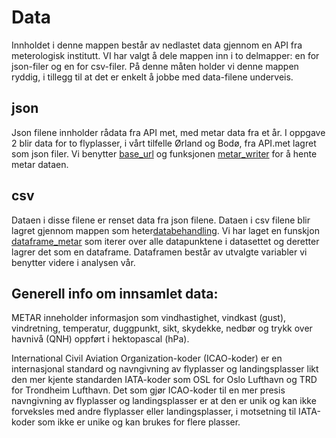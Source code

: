 # Data
Innholdet i denne mappen består av nedlastet data gjennom en API fra meterologisk institutt. VI har valgt å dele mappen inn i to delmapper: en for json-filer og en for csv-filer. På denne måten holder vi denne mappen ryddig, i tillegg til at det er enkelt å jobbe med data-filene underveis. 

## json

Json filene innholder rådata fra API met, med metar data fra et år. I oppgave 2 blir data for to flyplasser, i vårt tilfelle Ørland og Bodø, fra API.met lagret som json filer. Vi benytter [base_url](../.env) og funksjonen [metar_writer](../src/metar_writer.py) for å hente metar dataen. 


## csv
Dataen i disse filene er renset data fra json filene. Dataen i csv filene blir lagret gjennom mappen som heter[databehandling](../notebooks/03_databehandling.ipynb). Vi har laget en funskjon [dataframe_metar](../src/dataFrame_metar.py) som iterer over alle datapunktene i datasettet og deretter lagrer det som en dataframe. Dataframen består av utvalgte variabler vi benytter videre i analysen vår. 

## Generell info om innsamlet data:

METAR inneholder informasjon som vindhastighet, vindkast (gust), vindretning, temperatur, duggpunkt, sikt, skydekke, nedbør og trykk over havnivå (QNH) oppført i hektopascal (hPa).

International Civil Aviation Organization-koder (ICAO-koder) er en internasjonal standard og navngivning av flyplasser og landingsplasser likt den mer kjente standarden IATA-koder som OSL for Oslo Lufthavn og TRD for Trondheim Lufthavn. Det som gjør ICAO-koder til en mer presis navngivning av flyplasser og landingsplasser er at den er unik og kan ikke forveksles med andre flyplasser eller landingsplasser, i motsetning til IATA-koder som ikke er unike og kan brukes for flere plasser.
